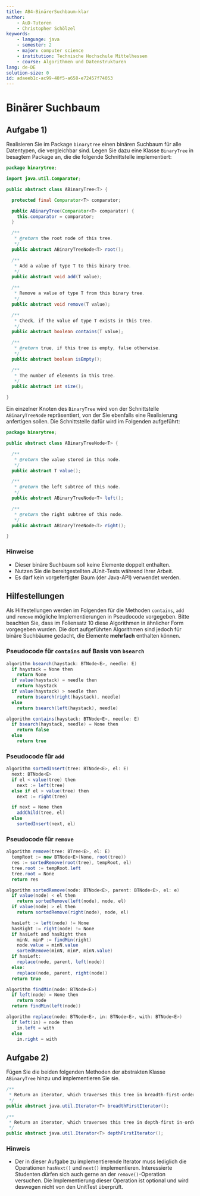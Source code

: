 ```yaml
---
title: AB4-BinärerSuchbaum-klar
author:
    - AuD-Tutoren
    - Christopher Schölzel
keywords:
    - language: java
    - semester: 2
    - major: computer science
    - institution: Technische Hochschule Mittelhessen
    - course: Algorithmen und Datenstrukturen
lang: de-DE
solution-size: 0
id: adaeeb1c-ac99-48f5-a658-e72457f74053
---
```


# Binärer Suchbaum

## Aufgabe 1)

Realisieren Sie im Package `binarytree` einen binären Suchbaum für alle Datentypen, die vergleichbar sind.
Legen Sie dazu eine Klasse `BinaryTree` in besagtem Package an, die die folgende Schnittstelle implementiert:

```java
package binarytree;

import java.util.Comparator;

public abstract class ABinaryTree<T> {

  protected final Comparator<T> comparator;

  public ABinaryTree(Comparator<T> comparator) {
    this.comparator = comparator;
  }

  /**
   * @return the root node of this tree.
   */
  public abstract ABinaryTreeNode<T> root();

  /**
   * Add a value of type T to this binary tree.
   */
  public abstract void add(T value);

  /**
   * Remove a value of type T from this binary tree.
   */
  public abstract void remove(T value);

  /**
   * Check, if the value of type T exists in this tree.
   */
  public abstract boolean contains(T value);

  /**
   * @return true, if this tree is empty, false otherwise.
   */
  public abstract boolean isEmpty();

  /**
   * The number of elements in this tree.
   */
  public abstract int size();

}
```

Ein einzelner Knoten des `BinaryTree` wird von der Schnittstelle `ABinaryTreeNode` repräsentiert, von der Sie ebenfalls eine Realisierung anfertigen sollen.
Die Schnittstelle dafür wird im Folgenden aufgeführt:

```java
package binarytree;

public abstract class ABinaryTreeNode<T> {

  /**
   * @return the value stored in this node.
   */
  public abstract T value();

  /**
   * @return the left subtree of this node.
   */
  public abstract ABinaryTreeNode<T> left();

  /**
   * @return the right subtree of this node.
   */
  public abstract ABinaryTreeNode<T> right();

}
```

### Hinweise
* Dieser binäre Suchbaum soll keine Elemente doppelt enthalten.
* Nutzen Sie die bereitgestellten JUnit-Tests während Ihrer Arbeit.
* Es darf kein vorgefertigter Baum (der Java-API) verwendet werden.

## Hilfestellungen

Als Hilfestellungen werden im Folgenden für die Methoden `contains`, `add` und `remove` mögliche Implementierungen in Pseudocode vorgegeben.
Bitte beachten Sie, dass im Foliensatz 10 diese Algorithmen in ähnlicher Form vorgegeben wurden.
Die dort aufgeführten Algorithmen sind jedoch für binäre Suchbäume gedacht, die Elemente **mehrfach** enthalten können.

### Pseudocode für `contains` auf Basis von `bsearch`
```java
algorithm bsearch(haystack: BTNode<E>, needle: E)
  if haystack = None then
    return None
  if value(haystack) = needle then
    return haystack
  if value(haystack) > needle then
    return bsearch(right(haystack), needle)
  else
    return bsearch(left(haystack), needle)
```

```java
algorithm contains(haystack: BTNode<E>, needle: E)
  if bsearch(haystack, needle) = None then
    return false
  else
    return true
```

### Pseudocode für `add`
```java
algorithm sortedInsert(tree: BTNode<E>, el: E)
  next: BTNode<E>
  if el < value(tree) then
    next := left(tree)
  else if el > value(tree) then
    next := right(tree)

  if next = None then
    addChild(tree, el)
  else
    sortedInsert(next, el)
```

### Pseudocode für `remove`
```java
algorithm remove(tree: BTree<E>, el: E)
  tempRoot := new BTNode<E>(None, root(tree))
  res := sortedRemove(root(tree), tempRoot, el)
  tree.root := tempRoot.left
  tree.root = None
  return res

algorithm sortedRemove(node: BTNode<E>, parent: BTNode<E>, el: e)
  if value(node) < el then
    return sortedRemove(left(node), node, el)
  if value(node) > el then
    return sortedRemove(right(node), node, el)

  hasLeft := left(node) != None
  hasRight := right(node) != None
  if hasLeft and hasRight then
    minN, minP := findMin(right)
    node.value = minN.value
    sortedRemove(minN, minP, minN.value)
  if hasLeft:
    replace(node, parent, left(node))
  else:
    replace(node, parent, right(node))
  return true

algorithm findMin(node: BTNode<E>)
  if left(node) = None then
    return node
  return findMin(left(node))

algorithm replace(node: BTNode<E>, in: BTNode<E>, with: BTNode<E>)
  if left(in) = node then
    in.left = with
  else
    in.right = with
```

## Aufgabe 2)

Fügen Sie die beiden folgenden Methoden der abstrakten Klasse `ABinaryTree` hinzu und implementieren Sie sie.

```java
/**
 * Return an iterator, which traverses this tree in breadth-first-order.
 */
public abstract java.util.Iterator<T> breadthFirstIterator();

/**
 * Return an iterator, which traverses this tree in depth-first in-order.
 */
public abstract java.util.Iterator<T> depthFirstIterator();
```

### Hinweis
* Der in dieser Aufgabe zu implementierende Iterator muss lediglich die Operationen `hasNext()` und `next()` implementieren. Interessierte Studenten dürfen sich auch gerne an der `remove()`-Operation versuchen. Die Implementierung dieser Operation ist optional und wird deswegen nicht von den UnitTest überprüft.
